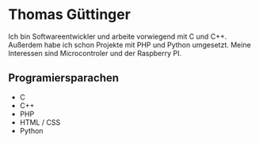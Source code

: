 # Thomas Güttinger

Ich bin Softwareentwickler und arbeite vorwiegend mit C und C++. Außerdem habe ich schon Projekte mit PHP und Python umgesetzt. Meine Interessen sind Microcontroler und der Raspberry PI.

## Programiersparachen
* C
* C++
* PHP
* HTML / CSS
* Python

